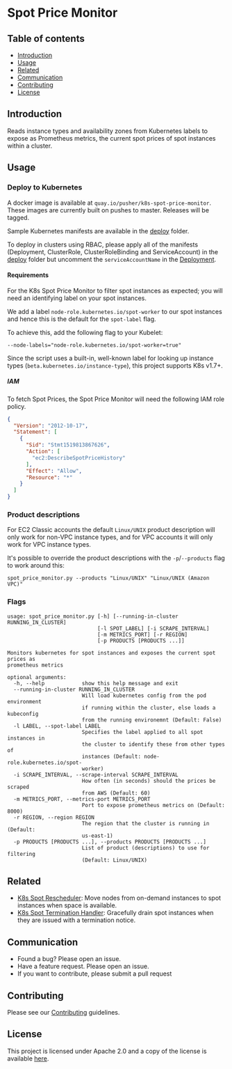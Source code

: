 # Spot Price Monitor

## Table of contents
* [Introduction](#introduction)
* [Usage](#usage)
* [Related](#related)
* [Communication](#communication)
* [Contributing](#contributing)
* [License](#license)

## Introduction

Reads instance types and availability zones from Kubernetes labels to expose as
Prometheus metrics, the current spot prices of spot instances within a cluster.

## Usage

### Deploy to Kubernetes
A docker image is available at `quay.io/pusher/k8s-spot-price-monitor`.
These images are currently built on pushes to master. Releases will be tagged.

Sample Kubernetes manifests are available in the [deploy](deploy/) folder.

To deploy in clusters using RBAC, please apply all of the manifests (Deployment, ClusterRole, ClusterRoleBinding and ServiceAccount) in the [deploy](deploy/) folder but uncomment the `serviceAccountName` in the [Deployment](deploy/deployment.yaml).

#### Requirements

For the K8s Spot Price Monitor to filter spot instances as expected;
you will need an identifying label on your spot instances.

We add a label `node-role.kubernetes.io/spot-worker` to our spot instances and
hence this is the default for the `spot-label` flag.

To achieve this, add the following flag to your Kubelet:
```
--node-labels="node-role.kubernetes.io/spot-worker=true"
```

Since the script uses a built-in, well-known label for looking up instance types
(`beta.kubernetes.io/instance-type`), this project supports K8s v1.7+.

##### IAM
To fetch Spot Prices, the Spot Price Monitor will need the following IAM role policy.

```json
{
  "Version": "2012-10-17",
  "Statement": [
    {
      "Sid": "Stmt1519813867626",
      "Action": [
        "ec2:DescribeSpotPriceHistory"
      ],
      "Effect": "Allow",
      "Resource": "*"
    }
  ]
}
```

### Product descriptions
For EC2 Classic accounts the default `Linux/UNIX` product description will only
work for non-VPC instance types, and for VPC accounts it will only work for VPC
instance types.

It's possible to override the product descriptions with the `-p`/`--products`
flag to work around this:

```
spot_price_monitor.py --products "Linux/UNIX" "Linux/UNIX (Amazon VPC)"
```

### Flags
```
usage: spot_price_monitor.py [-h] [--running-in-cluster RUNNING_IN_CLUSTER]
                             [-l SPOT_LABEL] [-i SCRAPE_INTERVAL]
                             [-m METRICS_PORT] [-r REGION]
                             [-p PRODUCTS [PRODUCTS ...]]

Monitors kubernetes for spot instances and exposes the current spot prices as
prometheus metrics

optional arguments:
  -h, --help            show this help message and exit
  --running-in-cluster RUNNING_IN_CLUSTER
                        Will load kubernetes config from the pod environment
                        if running within the cluster, else loads a kubeconfig
                        from the running environemnt (Default: False)
  -l LABEL, --spot-label LABEL
                        Specifies the label applied to all spot instances in
                        the cluster to identify these from other types of
                        instances (Default: node-role.kubernetes.io/spot-
                        worker)
  -i SCRAPE_INTERVAL, --scrape-interval SCRAPE_INTERVAL
                        How often (in seconds) should the prices be scraped
                        from AWS (Default: 60)
  -m METRICS_PORT, --metrics-port METRICS_PORT
                        Port to expose prometheus metrics on (Default: 8000)
  -r REGION, --region REGION
                        The region that the cluster is running in (Default:
                        us-east-1)
  -p PRODUCTS [PRODUCTS ...], --products PRODUCTS [PRODUCTS ...]
                        List of product (descriptions) to use for filtering
                        (Default: Linux/UNIX)
```

## Related
- [K8s Spot Rescheduler](https://github.com/pusher/k8s-spot-rescheduler): Move nodes from on-demand instances to spot instances when space is available.
- [K8s Spot Termination Handler](https://github.com/pusher/k8s-spot-termination-handler): Gracefully drain spot instances when they are issued with a termination notice.

## Communication

* Found a bug? Please open an issue.
* Have a feature request. Please open an issue.
* If you want to contribute, please submit a pull request

## Contributing
Please see our [Contributing](CONTRIBUTING.md) guidelines.

## License
This project is licensed under Apache 2.0 and a copy of the license is available [here](LICENSE).

